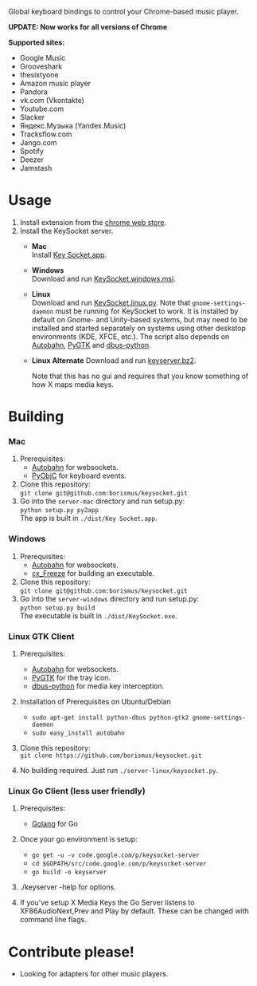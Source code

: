 Global keyboard bindings to control your Chrome-based music player.

**UPDATE: Now works for all versions of Chrome**

**Supported sites:**
   * Google Music
   * Grooveshark
   * thesixtyone
   * Amazon music player
   * Pandora
   * vk.com (Vkontakte)
   * Youtube.com
   * Slacker
   * Яндекс.Музыка (Yandex.Music)
   * Tracksflow.com
   * Jango.com
   * Spotify
   * Deezer
   * Jamstash

# Usage

1. Install extension from the [chrome web store][crx].
2. Install the KeySocket server.
   * **Mac**  
     Install [Key Socket.app][dl-mac].
   * **Windows**  
     Download and run [KeySocket.windows.msi][dl-windows].
   * **Linux**  
     Download and run [KeySocket.linux.py][dl-linux].
     Note that `gnome-settings-daemon` must be running for KeySocket to work.
     It is installed by default on Gnome- and Unity-based systems, but may need
     to be installed and started separately on systems using other deskstop
     environments
     (KDE, XFCE, etc.). The script also depends on
     [Autobahn](https://github.com/oberstet/Autobahn/),
     [PyGTK](http://pypi.python.org/pypi/PyGTK) and 
     [dbus-python](https://pypi.python.org/pypi/dbus-python/).

   * **Linux Alternate**
     Download and run [keyserver.bz2][dl-linux-alt].

     Note that this has no gui and requires that you know something of how X
     maps media keys.

# Building

### Mac

1. Prerequisites:
    * [Autobahn](https://github.com/oberstet/Autobahn/) for websockets.
    * [PyObjC](http://pyobjc.sourceforge.net) for keyboard events.
2. Clone this repository:  
   `git clone git@github.com:borismus/keysocket.git`
3. Go into the `server-mac` directory and run setup.py:  
   `python setup.py py2app`  
   The app is built in `./dist/Key Socket.app`.

### Windows

1. Prerequisites:
    * [Autobahn](https://github.com/oberstet/Autobahn/) for websockets.
    * [cx_Freeze](http://pypi.python.org/pypi/cx_Freeze) for building an executable.
2. Clone this repository:  
   `git clone git@github.com:borismus/keysocket.git`
3. Go into the `server-windows` directory and run setup.py:  
   `python setup.py build`  
   The executable is built in `./dist/KeySocket.exe`.

### Linux GTK Client

1. Prerequisites:
    * [Autobahn](https://github.com/tavendo/Autobahn/) for websockets.
    * [PyGTK](http://pypi.python.org/pypi/PyGTK) for the tray icon.
    * [dbus-python](https://pypi.python.org/pypi/dbus-python/) for media key interception.

2. Installation of Prerequisites on Ubuntu/Debian
    * `sudo apt-get install python-dbus python-gtk2 gnome-settings-daemon`
    * `sudo easy_install autobahn`

3. Clone this repository:  
   `git clone https://github.com/borismus/keysocket.git`

4. No building required. Just run `./server-linux/keysocket.py`.

### Linux Go Client (less user friendly)

1. Prerequisites:
    * [Golang](http://golang.org/doc/install#bsd_linux) for Go

2. Once your go environment is setup:
    * `go get -u -v code.google.com/p/keysocket-server`
    * `cd $GOPATH/src/code.google.com/p/keysocket-server`
    * `go build -o keyserver`

3. ./keyserver -help for options.

4. If you've setup X Media Keys the Go Server listens to XF86AudioNext,Prev and
   Play by default.  These can be changed with command line flags.


# Contribute please!

* Looking for adapters for other music players.

[crx]: https://chrome.google.com/webstore/detail/fphfgdknbpakeedbaenojjdcdoajihik
[dl-mac]: https://github.com/borismus/keysocket/raw/master/downloads/KeySocket.mac.zip
[dl-windows]: https://github.com/borismus/keysocket/raw/master/downloads/KeySocket.windows.msi
[dl-linux]: https://github.com/borismus/keysocket/raw/master/downloads/KeySocket.linux.py
[dl-linux-alt]: https://keysocket-server.googlecode.com/files/keyserver.bz2
